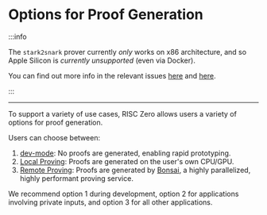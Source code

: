# Options for Proof Generation

:::info

The `stark2snark` prover currently *only* works on x86 architecture, and so Apple Silicon is *currently unsupported* (even via Docker). 

You can find out more info in the relevant issues [here](https://github.com/risc0/risc0/issues/1520) and [here](https://github.com/risc0/risc0/issues/1749). 
 
:::

----------------------------------

To support a variety of use cases, RISC Zero allows users a variety of options for proof generation.

Users can choose between:

1. [dev-mode]: No proofs are generated, enabling rapid prototyping.
2. [Local Proving]: Proofs are generated on the user's own CPU/GPU.
3. [Remote Proving]: Proofs are generated by [Bonsai], a highly parallelized, highly performant proving service.

We recommend option 1 during development, option 2 for applications involving private inputs, and option 3 for all other applications.

[dev-mode]: ./dev-mode
[Local Proving]: ./local-proving
[Remote Proving]: ./remote-proving
[Bonsai]: https://bonsai.xyz
